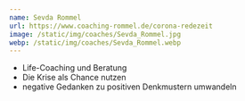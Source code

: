 ```yaml
---
name: Sevda Rommel
url: https://www.coaching-rommel.de/corona-redezeit
image: /static/img/coaches/Sevda_Rommel.jpg
webp: /static/img/coaches/Sevda_Rommel.webp
---
```


<ul><li>Life-Coaching und Beratung</li><li>Die Krise als Chance nutzen</li><li>negative Gedanken zu positiven Denkmustern umwandeln</li></ul>